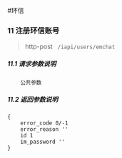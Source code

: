 #环信

### 11 注册环信账号

> http-post ``` /iapi/users/emchat```
 
##### 11.1 请求参数说明
```
    公共参数
``` 

##### 11.2 返回参数说明
```
{
    error_code 0/-1 
    error_reason '' 
    id 1 
    im_password ''
}
```
